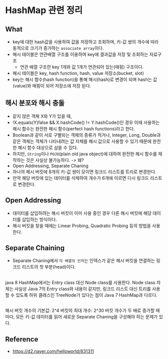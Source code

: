 # HashMap 관련 정리

## What
* key에 대한 hash값을 사용하여 값을 저장하고 조회하며, 키-값 쌍의 개수에 따라 동적으로 크기가 증가하는 `associate array`이다.
* 해시 테이블은 연관배열 구조를 이용하여 key에 결과값을 저장 및 조회하는 자료구조
    * 연관 배열 구조란 key 1개와 값 1개가 연관되어 있는(매핑) 구조이다.
* 해시 테이블은 key, hash function, hash, value 저장소(bucket, slot)
* key는 해시 함수(hash function)을 통해 해시(hash)로 변경이 되며 hash는 값(value)와 매핑이 되어 저장소에 저장 된다.

## 해시 분포와 해시 충돌
* 같지 않은 객체 X와 Y가 있을 때, 
* !X.equals(Y)false && X.hashCode() != Y.hashCode()인 경우 이때 사용하는 해시 함수는 완전한 해시 함수(perfect hash functions)라고 한다.
* Boolean과 같이 서로 구별되는 객체의 종류가 적거나, Integer, Long, Double과 같은 객체는 객체가 나타내려는 값 자체를 해시 값으로 사용할 수 있기 때문에 완전한 해시 함수 대상으로 삼을 수 있다.
* 하지만, `String`이나 `POJO`(plain old java object)에 대하여 완전한 해시 함수를 제작하는 것은 사실상 불가능하다. -> 왜?
* Open Addressing, Separate Chaning
* 하나의 해시 버킷에 8개의 키-값 쌍이 모이면 링크드 리스트를 트리로 변경한다.
* 만약 해당 버킷에 있는 데이터를 삭제하여 개수가 6개에 이르면 다시 링크드 리스트로 변경한다.

## Open Addressing
* 데이터를 삽입하려는 해시 버킷이 이미 사용 중인 경우 다른 해시 버킷에 해당 데이터를 삽입하는 방식이다.
* 해시 버킷을 찾을 때에는 Linear Probing, Quadratic Probing 등의 방법을 사용한다.

## Separate Chaining
* Separate Chaning에서 `각 배열의 인자`는 인덱스가 같은 해시 버킷을 연결하는 링크드 리스트의 첫 부분(head)이다.


## 

java 8 HashMap에서는 Entry class 대신 Node class를 사용한다. Node class 자체는 사실상 Java 7의 Entry class와 내용이 같지만, 링크드 리스트 대신 트리를 사용할 수 있도록
하위 클래스인 TreeNode가 있다는 점이 Java 7 HashMap과 다르다.

## 

해시 버킷 개수의 기본값: 2^4
버킷의 최대 개수: 2^30
버킷 개수가 두 배로 증가할 때마다, 모든 키-값 데이터를 읽어 새로운 Separate Chaning을 구성해야 하는 문제가 있다.


## Reference
* https://d2.naver.com/helloworld/831311